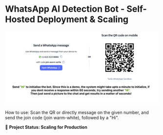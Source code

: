 # WhatsApp AI Detection Bot - Self-Hosted Deployment & Scaling

![WhatsApp AI Bot](https://raw.githubusercontent.com/niks-yad/whatsapp-ai-bot/main/bot-demo-qr.png)

How to use: Scan the QR or directly message on the given number, and send the join code (join warm-white), followed by a "Hi".

🚀 **Project Status: Scaling for Production**
